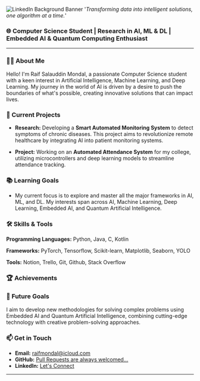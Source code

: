 ![LinkedIn Background Banner](https://i.imgur.com/aquDQOf.png)
'*Transforming data into intelligent solutions, one algorithm at a time.*'

### 🌐 Computer Science Student | Research in AI, ML & DL | Embedded AI & Quantum Computing Enthusiast
---

### 👨‍💻 About Me

Hello! I'm Raif Salauddin Mondal, a passionate Computer Science student with a keen interest in Artificial Intelligence, Machine Learning, and Deep Learning. My journey in the world of AI is driven by a desire to push the boundaries of what's possible, creating innovative solutions that can impact lives.

### 🔭 Current Projects

- **Research:** Developing a **Smart Automated Monitoring System** to detect symptoms of chronic diseases. This project aims to revolutionize remote healthcare by integrating AI into patient monitoring systems.
  
- **Project:** Working on an **Automated Attendance System** for my college, utilizing microcontrollers and deep learning models to streamline attendance tracking.

### 📚 Learning Goals

- My current focus is to explore and master all the major frameworks in AI, ML, and DL. My interests span across AI, Machine Learning, Deep Learning, Embedded AI, and Quantum Artificial Intelligence.

### 🛠️ Skills & Tools

**Programming Languages:** Python, Java, C, Kotlin

**Frameworks:** PyTorch, Tensorflow, Scikit-learn, Matplotlib, Seaborn, YOLO

**Tools:** Notion, Trello, Git, Github, Stack Overflow

### 🏆 Achievements

<!-- Add your achievements here -->

### 🌱 Future Goals

I aim to develop new methodologies for solving complex problems using Embedded AI and Quantum Artificial Intelligence, combining cutting-edge technology with creative problem-solving approaches.

### 📫 Get in Touch

- **Email:** [raifmondal@icloud.com](mailto:raifmondal@icloud.com)
- **GitHub:** [Pull Requests are always welcomed...](https://github.com/myselfRaifMondal)
- **LinkedIn:** [Let's Connect](https://www.linkedin.com/in/raifmondal/)

---
